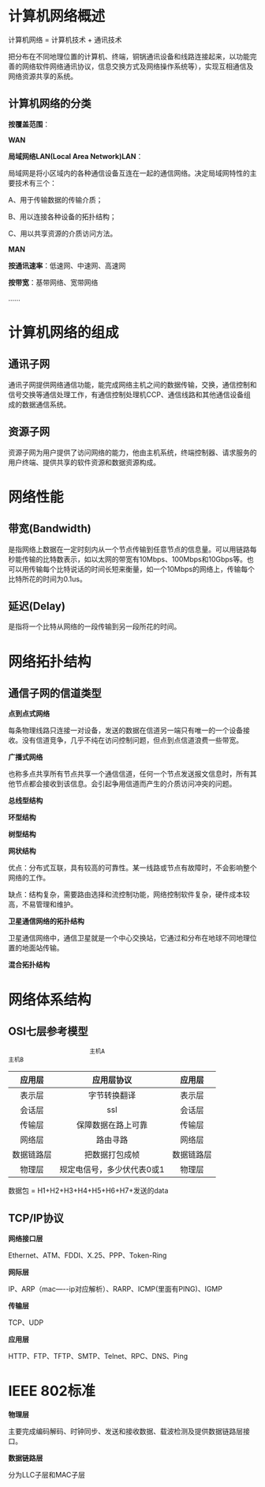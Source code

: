 # 计算机网络概述

计算机网络 = 计算机技术 + 通讯技术

把分布在不同地理位置的计算机、终端，铜锅通讯设备和线路连接起来，以功能完善的网络软件网络通讯协议，信息交换方式及网络操作系统等），实现互相通信及网络资源共享的系统。

## 计算机网络的分类

**按覆盖范围**：

**WAN**

**局域网络LAN\(Local Area Network\)LAN**：

局域网是将小区域内的各种通信设备互连在一起的通信网络。决定局域网特性的主要技术有三个：

A、用于传输数据的传输介质；

B、用以连接各种设备的拓扑结构；

C、用以共享资源的介质访问方法。

**MAN**

**按通讯速率**：低速网、中速网、高速网

**按带宽**：基带网络、宽带网络

......

# 计算机网络的组成

## 通讯子网

通讯子网提供网络通信功能，能完成网络主机之间的数据传输，交换，通信控制和信号交换等通信处理工作，有通信控制处理机CCP、通信线路和其他通信设备组成的数据通信系统。

## 资源子网

资源子网为用户提供了访问网络的能力，他由主机系统，终端控制器、请求服务的用户终端、提供共享的软件资源和数据资源构成。

# 网络性能

## 带宽\(Bandwidth\)

是指网络上数据在一定时刻内从一个节点传输到任意节点的信息量。可以用链路每秒能传输的比特数表示，如以太网的带宽有10Mbps、100Mbps和10Gbps等。也可以用传输每个比特说话的时间长短来衡量，如一个10Mbps的网络上，传输每个比特所花的时间为0.1us。

## 延迟\(Delay\)

是指将一个比特从网络的一段传输到另一段所花的时间。

# 网络拓扑结构

## 通信子网的信道类型

**点到点式网络**

每条物理线路只连接一对设备，发送的数据在信道另一端只有唯一的一个设备接收。没有信道竞争，几乎不纯在访问控制问题，但点到点信道浪费一些带宽。

**广播式网络**

也称多点共享所有节点共享一个通信信道，任何一个节点发送报文信息时，所有其他节点都会接收到该信息。会引起争用信道而产生的介质访问冲突的问题。

**总线型结构**

**环型结构**

**树型结构**

**网状结构**

优点：分布式互联，具有较高的可靠性。某一线路或节点有故障时，不会影响整个网络的工作。

缺点：结构复杂，需要路由选择和流控制功能，网络控制软件复杂，硬件成本较高，不易管理和维护。

**卫星通信网络的拓扑结构**

卫星通信网络中，通信卫星就是一个中心交换站，它通过和分布在地球不同地理位置的地面站传输。

**混合拓扑结构**

# 网络体系结构

## **OSI七层参考模型**

```
                       主机A                                                                                                                        主机B
```

| 应用层 | 应用层协议 | 应用层 |
| :---: | :---: | :---: |
| 表示层 | 字节转换翻译 | 表示层 |
| 会话层 | ssl | 会话层 |
| 传输层 | 保障数据在路上可靠 | 传输层 |
| 网络层 | 路由寻路 | 网络层 |
| 数据链路层 | 把数据打包成帧 | 数据链路层 |
| 物理层 | 规定电信号，多少伏代表0或1 | 物理层 |

数据包 = H1+H2+H3+H4+H5+H6+H7+发送的data

## TCP/IP协议

**网络接口层**

Ethernet、ATM、FDDI、X.25、PPP、Token-Ring

**网际层**

IP、ARP（mac—--ip对应解析）、RARP、ICMP\(里面有PING\)、IGMP

**传输层**

TCP、UDP

**应用层**

HTTP、FTP、TFTP、SMTP、Telnet、RPC、DNS、Ping

# IEEE 802标准

**物理层**

主要完成编码解码、时钟同步、发送和接收数据、载波检测及提供数据链路层接口。

**数据链路层**

分为LLC子层和MAC子层

